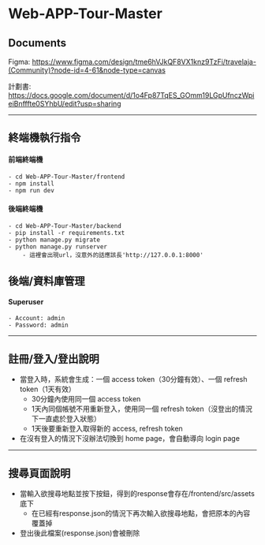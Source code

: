 # Web-APP-Tour-Master

## Documents
Figma: https://www.figma.com/design/tme6hVJkQF8VX1knz9TzFi/travelaja-(Community)?node-id=4-61&node-type=canvas

計劃書: https://docs.google.com/document/d/1o4Fp87TqES_GOmm19LGpUfnczWpieiBnfffte0SYhbU/edit?usp=sharing

---

## 終端機執行指令

#### 前端終端機
```
- cd Web-APP-Tour-Master/frontend
- npm install
- npm run dev
```

#### 後端終端機
```
- cd Web-APP-Tour-Master/backend
- pip install -r requirements.txt
- python manage.py migrate
- python manage.py runserver
    - 這裡會出現url，沒意外的話應該長'http://127.0.0.1:8000'
```

## 後端/資料庫管理

#### Superuser
```
- Account: admin
- Password: admin
```


---

## 註冊/登入/登出說明
- 當登入時，系統會生成：一個 access token（30分鐘有效）、一個 refresh token（1天有效）
    - 30分鐘內使用同一個 access token
    - 1天內同個帳號不用重新登入，使用同一個 refresh token（沒登出的情況下一直處於登入狀態）
    - 1天後要重新登入取得新的 access, refresh token
- 在沒有登入的情況下沒辦法切換到 home page，會自動導向 login page

---

## 搜尋頁面說明
- 當輸入欲搜尋地點並按下按鈕，得到的response會存在/frontend/src/assets底下
    - 在已經有response.json的情況下再次輸入欲搜尋地點，會把原本的內容覆蓋掉
- 登出後此檔案(response.json)會被刪除
